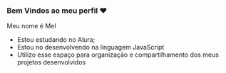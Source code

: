 ### Bem Vindos ao meu perfil ❤️

Meu nome é Mel 

- Estou estudando no Alura;
- Estou no desenvolvendo na linguagem JavaScript
- Utilizo esse espaço para organização e compartilhamento dos meus projetos desenvolvidos 
